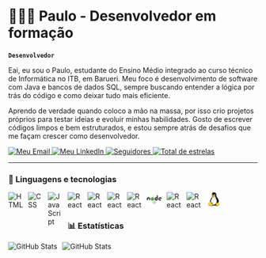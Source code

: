 # 👨🏽‍💻 Paulo - Desenvolvedor em formação

**`Desenvolvedor`**

Eai, eu sou o Paulo, estudante do Ensino Médio integrado ao curso técnico de Informática no ITB, em Barueri. Meu foco é desenvolvimento de software com Java e bancos de dados SQL, sempre buscando entender a lógica por trás do código e como deixar tudo mais eficiente.

Aprendo de verdade quando coloco a mão na massa, por isso crio projetos próprios para testar ideias e evoluir minhas habilidades. Gosto de escrever códigos limpos e bem estruturados, e estou sempre atrás de desafios que me façam crescer como desenvolvedor.

<p align="left">
   <a href="https://mail.google.com/mail/u/1/#sent?compose=DmwnWtMqhRGmPkzhpHjxjDSJzspBRSskfppgpcNGJWXlvFjKclnhNwRGgHhCDnRZCtZHFrsXQwtl" target="_blank">
  <img 
    src="https://img.shields.io/badge/Email-131b23?style=for-the-badge&labelColor=131b23&logo=gmail&logoColor=white" 
    alt="Meu Email" 
    title="Me mande um email"
  />
</a>
       <a href="https://www.linkedin.com/in/paulo-henrique-andrade-de-oliveira-a91228357?utm_source=share&utm_campaign=share_via&utm_content=profile&utm_medium=android_app /" target="_blank">
  <img
    src="https://img.shields.io/badge/LinkedIn-2274a5?style=for-the-badge&labelColor=488207&logo=linkedin&logoColor=white" 
    alt="Meu LinkedIn" 
    title="Meu LinkedIn"
    />
</a>
    <a href="https://github.com/pauloWare?tab=followers">
        <img 
            alt="Seguidores" 
            title="Follow me on GitHub" 
            src="https://custom-icon-badges.demolab.com/github/followers/pauloWare?color=236ad3&labelColor=e9f1f7&style=for-the-badge&logo=github&label=Seguidores&logoColor=black"
        />
    </a>
    </a> 
    <a href="https://github.com/pauloWare?tab=repositories&sort=stargazers">
        <img 
            alt="Total de estrelas" 
            title="Total stars" 
            src="https://custom-icon-badges.demolab.com/github/stars/pauloWare?color=55960c&style=for-the-badge&labelColor=488207&logo=star&label=estrelas"
        />
    </a>
</p>

---

### 🤖 Linguagens e tecnologias
<img 
    align="left" 
    alt="HTML"
    title="HTML" 
    width="30px" 
    style="padding-right: 10px;" 
    src="https://cdn.jsdelivr.net/gh/devicons/devicon@latest/icons/html5/html5-original.svg" 
 />

 <img 
    align="left" 
    alt="CSS" 
    title="CSS"
    width="30px" 
    style="padding-right: 10px;" 
    src="https://cdn.jsdelivr.net/gh/devicons/devicon@latest/icons/css3/css3-original.svg" 
/>

<img 
    align="left" 
    alt="JavaScript" 
    title="JavaScript"
    width="30px" 
    style="padding-right: 10px;" 
    src="https://cdn.jsdelivr.net/gh/devicons/devicon@latest/icons/javascript/javascript-original.svg" 
/>

<img 
    align="left" 
    alt="React"
    title="React" 
    width="30px" 
    style="padding-right: 10px;" 
    src="https://cdn.jsdelivr.net/gh/devicons/devicon@latest/icons/react/react-original.svg" 
/>

<img 
    align="left" 
    alt="React"
    title="React" 
    width="30px" 
    style="padding-right: 10px;" 
    src="https://cdn.jsdelivr.net/gh/devicons/devicon@latest/icons/vitejs/vitejs-original.svg" 
/>

<img 
    align="left" 
    alt="React"
    title="React" 
    width="30px" 
    style="padding-right: 10px;" 
    src="https://cdn.jsdelivr.net/gh/devicons/devicon@latest/icons/java/java-original.svg" 
/>

<img 
    align="left" 
    alt="React"
    title="React" 
    width="30px" 
    style="padding-right: 10px;" 
    src="https://cdn.jsdelivr.net/gh/devicons/devicon@latest/icons/mysql/mysql-original.svg" 
/>

<img 
    align="left" 
    alt="React"
    title="React" 
    width="30px" 
    style="padding-right: 10px;" 
    src="https://raw.githubusercontent.com/devicons/devicon/master/icons/nodejs/nodejs-original-wordmark.svg" 
/>

<img 
    align="left" 
    alt="React"
    title="React" 
    width="30px" 
    style="padding-right: 10px;" 
    src="https://camo.githubusercontent.com/a7d0d2f7bf572263146f83715fdd573dcecc0d71eac72db7e0cc931d48a8a1e7/68747470733a2f2f7777772e766563746f726c6f676f2e7a6f6e652f6c6f676f732f6b6f746c696e6c616e672f6b6f746c696e6c616e672d69636f6e2e737667" 
/>

<img 
    align="left" 
    alt="React"
    title="React" 
    width="30px" 
    style="padding-right: 10px;" 
    src="https://camo.githubusercontent.com/ff5301ef7472dbdf522b776167a8af8c326299fe8175e53f6b052bbcc04533e3/68747470733a2f2f7777772e766563746f726c6f676f2e7a6f6e652f6c6f676f732f6769742d73636d2f6769742d73636d2d69636f6e2e737667" 
/>

<img 
    align="left" 
    alt="Linux"
    title="Linux" 
    width="30px" 
    style="padding-right: 10px;" 
    src="https://raw.githubusercontent.com/devicons/devicon/master/icons/linux/linux-original.svg"
 />

<br/>
<br/>

### 📊 Estatísticas

<p>
  <img 
    align="left" 
    alt="GitHub Stats" 
    height="200" 
    style="padding-right: 10px;" 
    src="https://github-readme-stats.vercel.app/api?username=pauloWare&show_icons=true&theme=tokyonight&include_all_commits=true&locale=pt-br" 
  />

<img 
      align="left" 
      alt="GitHub Stats" 
      height="200" 
      src="https://github-readme-stats.vercel.app/api/top-langs/?username=pauloWare&theme=tokyonight&layout=compact&custom_title=Tecnologias&langs_count=9" 
  />

</p>

